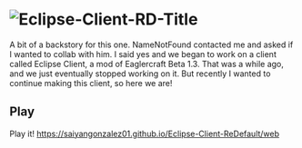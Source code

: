 # ![Eclipse-Client-RD-Title](https://github.com/user-attachments/assets/bc9c7514-47d7-4e99-9545-79b5266f7452)

A bit of a backstory for this one. NameNotFound contacted me and asked if I wanted to collab with him. I said yes and we began to work on a client called Eclipse Client, a mod of Eaglercraft Beta 1.3. That was a while ago, and we just eventually stopped working on it. But recently I wanted to continue making this client, so here we are!

## Play
Play it! https://saiyangonzalez01.github.io/Eclipse-Client-ReDefault/web


